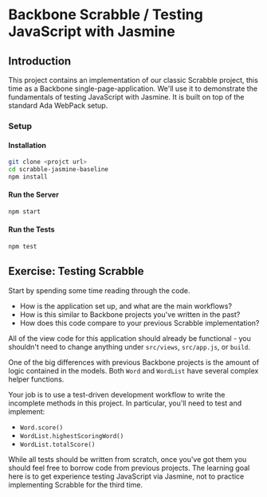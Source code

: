 # Backbone Scrabble / Testing JavaScript with Jasmine

## Introduction

This project contains an implementation of our classic Scrabble project, this time as a Backbone single-page-application. We'll use it to demonstrate the fundamentals of testing JavaScript with Jasmine. It is built on top of the standard Ada WebPack setup.

### Setup

#### Installation
```sh
git clone <projct url>
cd scrabble-jasmine-baseline
npm install
```

#### Run the Server
```sh
npm start
```

#### Run the Tests
```sh
npm test
```

## Exercise: Testing Scrabble

Start by spending some time reading through the code.
- How is the application set up, and what are the main workflows?
- How is this similar to Backbone projects you've written in the past?
- How does this code compare to your previous Scrabble implementation?

All of the view code for this application should already be functional - you shouldn't need to change anything under `src/views`, `src/app.js`, or `build`.

One of the big differences with previous Backbone projects is the amount of logic contained in the models. Both `Word` and `WordList` have several complex helper functions.

Your job is to use a test-driven development workflow to write the incomplete methods in this project. In particular, you'll need to test and implement:
- `Word.score()`
- `WordList.highestScoringWord()`
- `WordList.totalScore()`

While all tests should be written from scratch, once you've got them you should feel free to borrow code from previous projects. The learning goal here is to get experience testing JavaScript via Jasmine, not to practice implementing Scrabble for the third time.
